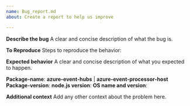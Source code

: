 ```yaml
---
name: Bug_report.md
about: Create a report to help us improve

---
```


**Describe the bug**
A clear and concise description of what the bug is.

**To Reproduce**
Steps to reproduce the behavior:

**Expected behavior**
A clear and concise description of what you expected to happen.

**Package-name**: **azure-event-hubs** | **azure-event-processor-host**
**Package-version**: 
**node.js version**:
**OS name and version**:

**Additional context**
Add any other context about the problem here.
